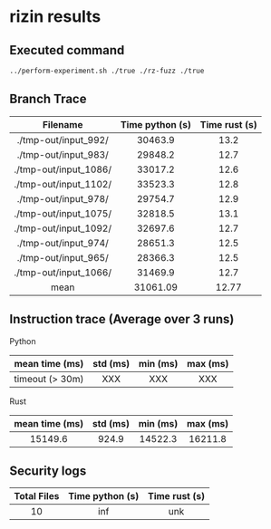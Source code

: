 # rizin results

## Executed command

```bash
../perform-experiment.sh ./true ./rz-fuzz ./true
```

## Branch Trace

|       Filename        | Time python (s) | Time rust (s) |
| :-------------------: | :-------------: | :-----------: |
| ./tmp-out/input_992/  |     30463.9     |     13.2      |
| ./tmp-out/input_983/  |     29848.2     |     12.7      |
| ./tmp-out/input_1086/ |     33017.2     |     12.6      |
| ./tmp-out/input_1102/ |     33523.3     |     12.8      |
| ./tmp-out/input_978/  |     29754.7     |     12.9      |
| ./tmp-out/input_1075/ |     32818.5     |     13.1      |
| ./tmp-out/input_1092/ |     32697.6     |     12.7      |
| ./tmp-out/input_974/  |     28651.3     |     12.5      |
| ./tmp-out/input_965/  |     28366.3     |     12.5      |
| ./tmp-out/input_1066/ |     31469.9     |     12.7      |
|         mean          |    31061.09     |     12.77     |

## Instruction trace (Average over 3 runs)

Python

| mean time (ms)  | std (ms) | min (ms) | max (ms) |
| :-------------: | :------: | :------: | :------: |
| timeout (> 30m) |   XXX    |   XXX    |   XXX    |

Rust

| mean time (ms) | std (ms) | min (ms) | max (ms) |
| :------------: | :------: | :------: | :------: |
|    15149.6     |  924.9   | 14522.3  | 16211.8  |

## Security logs

| Total Files | Time python (s) | Time rust (s) |
| :---------: | :-------------: | :-----------: |
|     10      |       inf       |      unk      |

